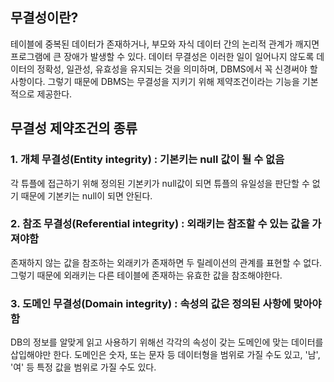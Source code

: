 ## 무결성이란?
 테이블에 중복된 데이터가 존재하거나, 부모와 자식 데이터 간의 논리적 관계가 깨지면 프로그램에 큰 장애가 발생할 수 있다. 데이터 무결성은 이러한 일이 일어나지 않도록 데이터의 정확성, 일관성, 유효성을 유지되는 것을 의미하며, DBMS에서 꼭 신경써야 할 사항이다. 그렇기 때문에 DBMS는 무결성을 지키기 위해 제약조건이라는 기능을 기본적으로 제공한다.

## 무결성 제약조건의 종류

### 1. 개체 무결성(Entity integrity) : 기본키는 null 값이 될 수 없음
 각 튜플에 접근하기 위해 정의된 기본키가 null값이 되면 튜플의 유일성을 판단할 수 없기 때문에 기본키는 null이 되면 안된다.

### 2. 참조 무결성(Referential integrity) : 외래키는 참조할 수 있는 값을 가져야함
 존재하지 않는 값을 참조하는 외래키가 존재하면 두 릴레이션의 관계를 표현할 수 없다. 그렇기 때문에 외래키는 다른 테이블에 존재하는 유효한 값을 참조해야한다.

### 3. 도메인 무결성(Domain integrity) : 속성의 값은 정의된 사항에 맞아야함 
 DB의 정보를 알맞게 읽고 사용하기 위해선 각각의 속성이 갖는 도메인에 맞는 데이터를 삽입해야만 한다. 도메인은 숫자, 또는 문자 등 데이터형을 범위로 가질 수도 있고, '남', '여' 등 특정 값을 범위로 가질 수도 있다.  
 